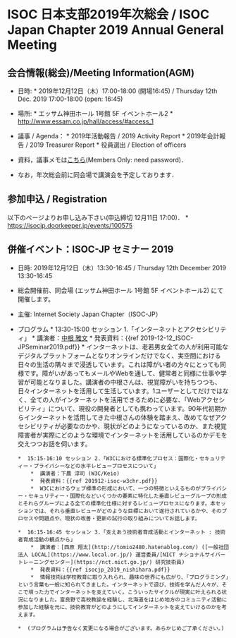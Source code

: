 # ISOC 日本支部2019年次総会 / ISOC Japan Chapter 2019 Annual General Meeting

## 会合情報(総会)/Meeting Information(AGM)
*  日時: 
       * 2019年12月12日（木）17:00-18:00 (開場16:45) / Thursday 12th Dec. 2019 17:00-18:00 (open: 16:45)
*  場所: 
       *  エッサム神田ホール 1号館 5F イベントホール2
       *  http://www.essam.co.jp/hall/access/#access_1
*  議事 / Agenda： 
       *  2019年活動報告 / 2019 Activity Report
       *  2019年会計報告 / 2019 Treasurer Report
       *  役員選出 / Election of officers

*  資料，議事メモは[こちら](http://www.isoc.jp/members/wiki.cgi?page=2019AGM)(Members Only: need password)．
*  なお，年次総会前に同会場で講演会を予定しております．

## 参加申込 / Registration
以下のページよりお申し込み下さい(申込締切 12月11日 17:00)．
       *  https://isocjp.doorkeeper.jp/events/100575

## 併催イベント：ISOC-JP セミナー 2019
*  日時: 2019年12月12日（木）13:30-16:45 / Thursday 12th December 2019 13:30-16:45
*  総会開催前、同会場 (エッサム神田ホール 1号館 5F イベントホール2) にて開催します。
*  主催: Internet Society Japan Chapter（ISOC-JP）

*  プログラム
       *  13:30-15:00 セッション 1.「インターネットとアクセシビリティ」
           *  講演者：[中根 雅文](http://nakane-masafumi.jp/)
           *  発表資料：{{ref 2019-12-12_ISOC-JPSeminar2019.pdf}}
           *  インターネットは、老若男女全ての人が利用可能なデジタルプラットフォームとなりオンラインだけでなく、実空間における日々の生活の隅々まで浸透しています。これは障がい者の方々にとっても同様です。障がいがあってもメールやWebを通して、健常者と同様に仕事や学習が可能となりました。講演者の中根さんは、視覚障がいを持ちつつも、日々インターネットを活用して生活しています。1ユーザーとしてだけではなく、全ての人がインターネットを活用できるために必要な、「Webアクセシビリティ」について、現役の開発者としても携わっています。90年代初期からインターネットを活用してきた中根さんの体験を踏まえ、改めてなぜアクセシビリティが必要なのかや、現状がどのようになっているのか、また視覚障害者が実際にどのような環境でインターネットを活用しているのかデモを交えつつお話を伺います。

       *  15:15-16:10 セッション 2.「W3Cにおける標準化プロセス：国際化・セキュリティー・プライバシーなどの水平レビュープロセスについて」
           *  講演者：下農 淳司 (W3C/Keio)
           *  発表資料：{{ref 201912-isoc-w3chr.pdf}}
           *  W3Cにおけるウェブ標準の形成において、一つの特徴といえるものがプライバシー・セキュリティー・国際化などいくつかの要素に特化した垂直レビューグループの形成とそれらグループによる全ての標準化仕様に対するレビュープロセスになります。本セッションでは、それら垂直レビューがどのような目標において遂行されているかや、そのプロセスや問題点や、現状の改善・更新の試行の取り組みについてお話します。

       *  16:15-16:45 セッション 3.「支えあう技術者育成活動とインターネット : 技術者育成活動の観点から」
           *  講演者：[西原 翔太](http://tomio2480.hatenablog.com/) ([一般社団法人 LOCAL](https://www.local.or.jp/) 運営委員/[NICT ナショナルサイバートレーニングセンター](https://nct.nict.go.jp/) 研究技術員)
           *  発表資料：{{ref isocjp_2019_nishihara.pdf}}
           *  情報技術は学校教育に取り入れられ、趣味の世界にも広がり、「プログラミング」という言葉も一般に知られてきました。インターネットで遊び、技術を学んだ人々が、そこで培った力でインターネットを支えていく。こういったサイクルが現実に叶えられる状況になりました。富良野で高校教諭を経験し、北海道をはじめ地方のコミュニティ活動に参加した経験を元に、技術教育がどのようにしてインターネットを支えていけるのかを考えます。

       *  (プログラムは予告なく変更になる場合がございます。あらかじめご了承ください。)